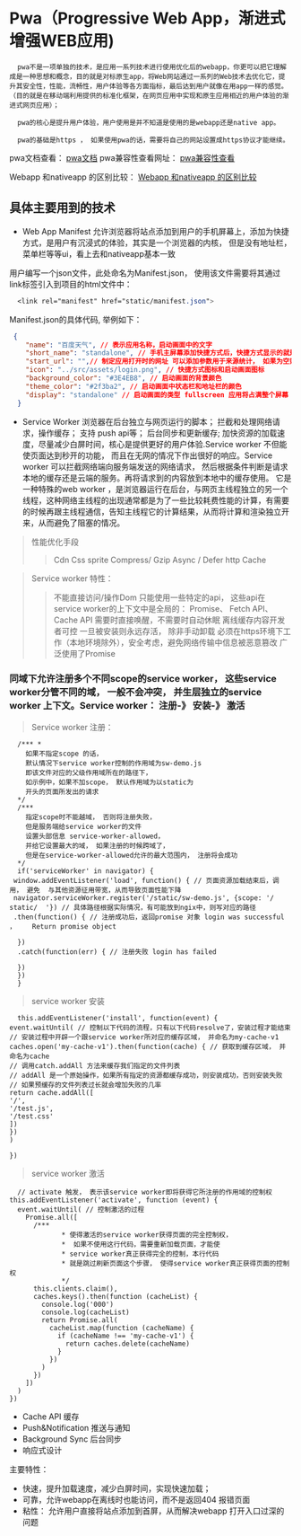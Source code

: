 # Pwa（Progressive Web App，渐进式增强WEB应用)

      pwa不是一项单独的技术，是应用一系列技术进行使用优化后的webapp，你更可以把它理解成是一种思想和概念，目的就是对标原生app，将Web网站通过一系列的Web技术去优化它，提升其安全性，性能，流畅性，用户体验等各方面指标，最后达到用户就像在用app一样的感觉。（目的就是在移动端利用提供的标准化框架，在网页应用中实现和原生应用相近的用户体验的渐进式网页应用）；

      pwa的核心是提升用户体验，用户使用是并不知道是使用的是webapp还是native app。

      pwa的基础是https ， 如果使用pwa的话，需要将自己的网站设置成https协议才能继续。
pwa文档查看： [pwa文档](https://lavas.baidu.com/pwa)
pwa兼容性查看网址： [pwa兼容性查看](https://lavas.baidu.com/ready)

Webapp 和nativeapp 的区别比较： [Webapp 和nativeapp 的区别比较](https://www.cnblogs.com/famensaodiseng/p/10763592.html)

## 具体主要用到的技术

+ Web App Manifest
       允许浏览器将站点添加到用户的手机屏幕上，添加为快捷方式，是用户有沉浸式的体验，其实是一个浏览器的内核， 但是没有地址栏，菜单栏等等ui，看上去和nativeapp基本一致

用户编写一个json文件，此处命名为Manifest.json， 使用该文件需要将其通过link标签引入到项目的html文件中：

``` css
  <link rel="manifest" href="static/manifest.json">
```

Manifest.json的具体代码, 举例如下：

```json
 {
    "name": "百度天气", // 表示应用名称，启动画面中的文字
    "short_name": "standalone", // 手机主屏幕添加快捷方式后，快捷方式显示的就是这个名称
    "start_url": "",// 制定应用打开时的网址 可以添加参数用于来源统计， 如果为空则默认使用用户打开的当前页面为首屏
    "icon": "../src/assets/login.png", // 快捷方式图标和启动画面图标
    "background_color": "#3E4EB8", // 启动画面的背景颜色
    "theme_color": "#2f3ba2", // 启动画面中状态栏和地址栏的颜色
    "display": "standalone" // 启动画面的类型 fullscreen 应用将占满整个屏幕     standalone： 浏览器相关ui（如导航栏、工具栏等）将会被隐藏 minimal-ui： 显示形式与standal类似，不同浏览器在效果略有不同 browser： 与普通网页在浏览器中打开的显示是一致的， 对于pwa 推荐使用前两种
  }
```

+ Service Worker
      浏览器在后台独立与网页运行的脚本； 拦截和处理网络请求，操作缓存； 支持 push api等； 后台同步和更新缓存; 加快资源的加载速度，尽量减少白屏时间，核心是提供更好的用户体验.Service worker 不但能使页面达到秒开的功能， 而且在无网的情况下作出很好的响应。Service worker 可以拦截网络端向服务端发送的网络请求， 然后根据条件判断是请求本地的缓存还是云端的服务。再将请求到的内容放到本地中的缓存使用。
      它是一种特殊的web worker ，是浏览器运行在后台，与网页主线程独立的另一个线程，这种网络主线程的出现通常都是为了一些比较耗费性能的计算，有需要的时候再跟主线程通信，告知主线程它的计算结果，从而将计算和渲染独立开来，从而避免了阻塞的情况。

> 性能优化手段
>> Cdn
>> Css sprite
>> Compress/ Gzip
>> Async / Defer
>> http Cache

> Service worker 特性：
>> 不能直接访问/操作Dom 只能使用一些特定的api， 这些api在service worker的上下文中是全局的： Promise、 Fetch API、Cache API
>> 需要时直接唤醒，不需要时自动休眠
>> 离线缓存内容开发者可控
>> 一旦被安装则永远存活， 除非手动卸载
>> 必须在https环境下工作（本地环境除外），安全考虑，避免网络传输中信息被恶意篡改
>> 广泛使用了Promise

### 同域下允许注册多个不同scope的service worker， 这些service worker分管不同的域， 一般不会冲突， 并生层独立的service worker 上下文。Service worker： 注册-》 安装-》 激活

> Service worker 注册：

```
  /*** *
    如果不指定scope 的话，
    默认情况下service worker控制的作用域为sw-demo.js
    即该文件对应的父级作用域所在的路径下，
    如示例中，如果不加scope， 默认作用域为以static为
    开头的页面所发出的请求
  */
  /*** 
    指定scope时不能越域， 否则将注册失败，
    但是服务端给service worker的文件
    设置头部信息 service-worker-allowed，
    并给它设置最大的域， 如果注册的时候跨域了，
    但是在service-worker-allowed允许的最大范围内， 注册将会成功
  */
  if('serviceWorker' in navigator) {
 window.addEventListener('load', function() { // 页面资源加载结束后，调用， 避免  与其他资源征用带宽，从而导致页面性能下降
 navigator.serviceWorker.register('/static/sw-demo.js', {scope: '/ static/  '}) // 具体路径根据实际情况，有可能放到ngix中，则写对应的路径
 .then(function() { // 注册成功后，返回promise 对象 login was successful ，    Return promise object
  
  })
  .catch(function(err) { // 注册失败 login has failed
  
  })
  })
  }
```
> service worker 安装

```
  this.addEventListener('install', function(event) {
event.waitUntil( // 控制以下代码的流程，只有以下代码resolve了，安装过程才能结束
// 安装过程中开辟一个跟service worker所对应的缓存区域， 并命名为my-cache-v1
caches.open('my-cache-v1').then(function(cache) { // 获取到缓存区域， 并命名为cache
// 调用catch.addAll 方法来缓存我们指定的文件列表
// addAll 是一个原始操作，如果所有指定的资源都缓存成功，则安装成功，否则安装失败
// 如果预缓存的文件列表过长就会增加失败的几率
return cache.addAll([
'/',
'/test.js',
'/test.css'
])
})
)

})
```

> service worker 激活

```
  // activate 触发， 表示该service worker即将获得它所注册的作用域的控制权
this.addEventListener('activate', function (event) {
  event.waitUntil( // 控制激活的过程
    Promise.all([
      /***
             * 使得激活的service worker获得页面的完全控制权，
             *  如果不使用这行代码，需要重新加载页面，才能使
             * service worker真正获得完全的控制，本行代码
             * 就是跳过刷新页面这个步骤， 使得service worker真正获得页面的控制权
             */
      this.clients.claim(),
      caches.keys().then(function (cacheList) {
        console.log('000')
        console.log(cacheList)
        return Promise.all(
          cacheList.map(function (cacheName) {
            if (cacheName !== 'my-cache-v1') {
              return caches.delete(cacheName)
            }
          })
        )
      })
    ])
  )
})
```

+ Cache API 缓存
+ Push&Notification 推送与通知
+ Background Sync 后台同步
+ 响应式设计

主要特性：

+ 快速，提升加载速度，减少白屏时间，实现快速加载；
+ 可靠，允许webapp在离线时也能访问，而不是返回404 报错页面
+ 粘性：  允许用户直接将站点添加到首屏，从而解决webapp 打开入口过深的问题